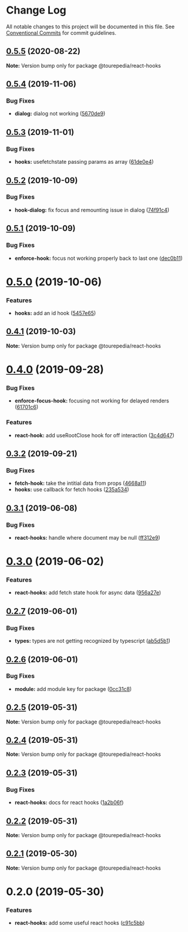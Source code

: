# Change Log

All notable changes to this project will be documented in this file.
See [Conventional Commits](https://conventionalcommits.org) for commit guidelines.

## [0.5.5](https://github.com/sembark/gladio/compare/@tourepedia/react-hooks@0.5.4...@tourepedia/react-hooks@0.5.5) (2020-08-22)

**Note:** Version bump only for package @tourepedia/react-hooks





## [0.5.4](https://github.com/tourepedia/tp-ui/compare/@tourepedia/react-hooks@0.5.3...@tourepedia/react-hooks@0.5.4) (2019-11-06)


### Bug Fixes

* **dialog:** dialog not working ([5670de9](https://github.com/tourepedia/tp-ui/commit/5670de9))





## [0.5.3](https://github.com/tourepedia/tp-ui/compare/@tourepedia/react-hooks@0.5.2...@tourepedia/react-hooks@0.5.3) (2019-11-01)


### Bug Fixes

* **hooks:** usefetchstate passing params as array ([61de0e4](https://github.com/tourepedia/tp-ui/commit/61de0e4))





## [0.5.2](https://github.com/tourepedia/tp-ui/compare/@tourepedia/react-hooks@0.5.1...@tourepedia/react-hooks@0.5.2) (2019-10-09)


### Bug Fixes

* **hook-dialog:** fix focus and remounting issue in dialog ([74f91c4](https://github.com/tourepedia/tp-ui/commit/74f91c4))





## [0.5.1](https://github.com/tourepedia/tp-ui/compare/@tourepedia/react-hooks@0.5.0...@tourepedia/react-hooks@0.5.1) (2019-10-09)


### Bug Fixes

* **enforce-hook:** focus not working properly back to last one ([dec0b11](https://github.com/tourepedia/tp-ui/commit/dec0b11))





# [0.5.0](https://github.com/tourepedia/tp-ui/compare/@tourepedia/react-hooks@0.4.1...@tourepedia/react-hooks@0.5.0) (2019-10-06)


### Features

* **hooks:** add an id hook ([5457e65](https://github.com/tourepedia/tp-ui/commit/5457e65))





## [0.4.1](https://github.com/tourepedia/tp-ui/compare/@tourepedia/react-hooks@0.4.0...@tourepedia/react-hooks@0.4.1) (2019-10-03)

**Note:** Version bump only for package @tourepedia/react-hooks





# [0.4.0](https://github.com/tourepedia/tp-ui/compare/@tourepedia/react-hooks@0.3.2...@tourepedia/react-hooks@0.4.0) (2019-09-28)


### Bug Fixes

* **enforce-focus-hook:** focusing not working for delayed renders ([61701c6](https://github.com/tourepedia/tp-ui/commit/61701c6))


### Features

* **react-hook:** add useRootClose hook for off interaction ([3c4d647](https://github.com/tourepedia/tp-ui/commit/3c4d647))





## [0.3.2](https://github.com/tourepedia/tp-ui/compare/@tourepedia/react-hooks@0.3.1...@tourepedia/react-hooks@0.3.2) (2019-09-21)


### Bug Fixes

* **fetch-hook:** take the intitial data from props ([4668a11](https://github.com/tourepedia/tp-ui/commit/4668a11))
* **hooks:** use callback for fetch hooks ([235a534](https://github.com/tourepedia/tp-ui/commit/235a534))





## [0.3.1](https://github.com/tourepedia/tp-ui/compare/@tourepedia/react-hooks@0.3.0...@tourepedia/react-hooks@0.3.1) (2019-06-08)


### Bug Fixes

* **react-hooks:** handle where document may be null ([ff312e9](https://github.com/tourepedia/tp-ui/commit/ff312e9))





# [0.3.0](https://github.com/tourepedia/tp-ui/compare/@tourepedia/react-hooks@0.2.7...@tourepedia/react-hooks@0.3.0) (2019-06-02)


### Features

* **react-hooks:** add fetch state hook for async data ([956a27e](https://github.com/tourepedia/tp-ui/commit/956a27e))





## [0.2.7](https://github.com/tourepedia/tp-ui/compare/@tourepedia/react-hooks@0.2.6...@tourepedia/react-hooks@0.2.7) (2019-06-01)


### Bug Fixes

* **types:** types are not getting recognized by typescript ([ab5d5b1](https://github.com/tourepedia/tp-ui/commit/ab5d5b1))





## [0.2.6](https://github.com/tourepedia/tp-ui/compare/@tourepedia/react-hooks@0.2.5...@tourepedia/react-hooks@0.2.6) (2019-06-01)


### Bug Fixes

* **module:** add module key for package ([0cc31c8](https://github.com/tourepedia/tp-ui/commit/0cc31c8))





## [0.2.5](https://github.com/tourepedia/tp-ui/compare/@tourepedia/react-hooks@0.2.4...@tourepedia/react-hooks@0.2.5) (2019-05-31)

**Note:** Version bump only for package @tourepedia/react-hooks





## [0.2.4](https://github.com/tourepedia/tp-ui/compare/@tourepedia/react-hooks@0.2.3...@tourepedia/react-hooks@0.2.4) (2019-05-31)

**Note:** Version bump only for package @tourepedia/react-hooks





## [0.2.3](https://github.com/tourepedia/tp-ui/compare/@tourepedia/react-hooks@0.2.2...@tourepedia/react-hooks@0.2.3) (2019-05-31)


### Bug Fixes

* **react-hooks:** docs for react hooks ([1a2b06f](https://github.com/tourepedia/tp-ui/commit/1a2b06f))





## [0.2.2](https://github.com/tourepedia/tp-ui/compare/@tourepedia/react-hooks@0.2.1...@tourepedia/react-hooks@0.2.2) (2019-05-31)

**Note:** Version bump only for package @tourepedia/react-hooks





## [0.2.1](https://github.com/tourepedia/tp-ui/compare/@tourepedia/react-hooks@0.2.0...@tourepedia/react-hooks@0.2.1) (2019-05-30)

**Note:** Version bump only for package @tourepedia/react-hooks





# 0.2.0 (2019-05-30)


### Features

* **react-hooks:** add some useful react hooks ([c91c5bb](https://github.com/tourepedia/tp-ui/commit/c91c5bb))
